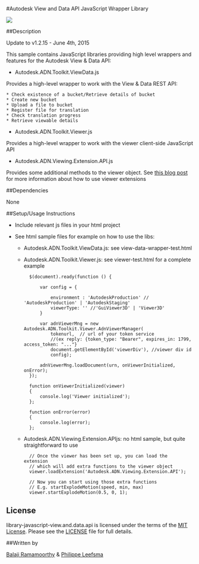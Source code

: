 #Autodesk View and Data API JavaScript Wrapper Library

![](https://img.shields.io/badge/verified%20on-v1.2.15-green.svg)

##Description

Update to v1.2.15   - June 4th, 2015

This sample contains JavaScript libraries providing high level wrappers and features for the Autodesk View & Data API:

- Autodesk.ADN.Toolkit.ViewData.js

Provides a high-level wrapper to work with the View & Data REST API:

    * Check existence of a bucket/Retrieve details of bucket
    * Create new bucket
    * Upload a file to bucket
    * Register file for translation
    * Check translation progress
    * Retrieve viewable details

- Autodesk.ADN.Toolkit.Viewer.js

Provides a high-level wrapper to work with the viewer client-side JavaScript API

- Autodesk.ADN.Viewing.Extension.API.js

Provides some additional methods to the viewer object. See [this blog post](http://adndevblog.typepad.com/cloud_and_mobile/2014/10/how-to-write-custom-extensions-for-the-large-model-viewer.html) for more information about how to use viewer extensions

##Dependencies

None

##Setup/Usage Instructions

* Include relevant js files in your html project
* See html sample files for example on how to use the libs:

    - Autodesk.ADN.Toolkit.ViewData.js: see view-data-wrapper-test.html

    - Autodesk.ADN.Toolkit.Viewer.js: see viewer-test.html for a complete example

            $(document).ready(function () {

                var config = {

                    environment : 'AutodeskProduction' // 'AutodeskProduction' | 'AutodeskStaging'
                    viewerType: '' //'GuiViewer3D' | 'Viewer3D'
                }

                var adnViewerMng = new Autodesk.ADN.Toolkit.Viewer.AdnViewerManager(
                    tokenurl,  // url of your token service
                    //(ex reply: {token_type: "Bearer", expires_in: 1799, access_token: "..."}
                    document.getElementById('viewerDiv'), //viewer div id
                    config);

                adnViewerMng.loadDocument(urn, onViewerInitialized, onError);
            });

            function onViewerInitialized(viewer)
            {
                console.log('Viewer initialized');
            };

            function onError(error)
            {
                console.log(error);
            };

    - Autodesk.ADN.Viewing.Extension.APIjs: no html sample, but quite straightforward to use

            // Once the viewer has been set up, you can load the extension
            // which will add extra functions to the viewer object
            viewer.loadExtension('Autodesk.ADN.Viewing.Extension.API');

            // Now you can start using those extra functions
            // E.g. startExplodeMotion(speed, min, max)
            viewer.startExplodeMotion(0.5, 0, 1);

## License

library-javascript-view.and.data.api is licensed under the terms of the [MIT License](http://opensource.org/licenses/MIT). Please see the [LICENSE](LICENSE) file for full details.

##Written by 

[Balaji Ramamoorthy](http://adndevblog.typepad.com/autocad/balaji-ramamoorthy.html) & [Philippe Leefsma](http://adndevblog.typepad.com/cloud_and_mobile/philippe-leefsma.html)



